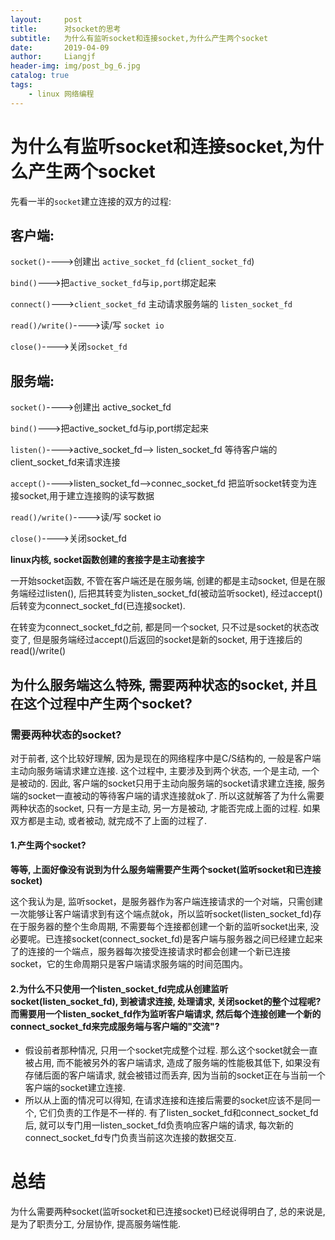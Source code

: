 ```yaml
---
layout:     post                  
title:      对socket的思考     
subtitle:   为什么有监听socket和连接socket,为什么产生两个socket
date:       2019-04-09          
author:     Liangjf                  
header-img: img/post_bg_6.jpg
catalog: true                      
tags:                       
    - linux 网络编程
---
```


# 为什么有监听socket和连接socket,为什么产生两个socket

先看一半的`socket`建立连接的双方的过程:

## 客户端:
`socket()`---->创建出 `active_socket_fd` (`client_socket_fd`)

`bind()`--->把`active_socket_fd`与`ip,port`绑定起来

`connect()`--->`client_socket_fd` 主动请求服务端的 `listen_socket_fd`

`read()/write()`---->读/写 `socket io`

`close()`---->关闭`socket_fd`


## 服务端:
`socket()`---->创建出 active_socket_fd

`bind()`--->把active_socket_fd与ip,port绑定起来

`listen()`---->active_socket_fd--> listen_socket_fd 等待客户端的client_socket_fd来请求连接

`accept()`---->listen_socket_fd-->connec_socket_fd 把监听socket转变为连接socket,用于建立连接购的读写数据

`read()/write()`---->读/写 socket io

`close()`---->关闭socket_fd

**linux内核, socket函数创建的套接字是主动套接字**

一开始socket函数, 不管在客户端还是在服务端, 创建的都是主动socket, 但是在服务端经过listen(), 后把其转变为listen_socket_fd(被动监听socket), 
经过accept()后转变为connect_socket_fd(已连接socket).

在转变为connect_socket_fd之前, 都是同一个socket, 只不过是socket的状态改变了, 但是服务端经过accept()后返回的socket是新的socket, 用于连接后的read()/write()

## 为什么服务端这么特殊, 需要两种状态的socket, 并且在这个过程中产生两个socket?
### 需要两种状态的socket?
对于前者, 这个比较好理解, 因为是现在的网络程序中是C/S结构的, 一般是客户端主动向服务端请求建立连接. 这个过程中, 主要涉及到两个状态, 一个是主动, 一个是被动的. 因此, 客户端的socket只用于主动向服务端的socket请求建立连接, 服务端的socket一直被动的等待客户端的请求连接就ok了. 所以这就解答了为什么需要两种状态的socket, 只有一方是主动, 另一方是被动, 才能否完成上面的过程. 如果双方都是主动, 或者被动, 就完成不了上面的过程了.

#### 1.产生两个socket?
**等等, 上面好像没有说到为什么服务端需要产生两个socket(监听socket和已连接socket)**

这个我认为是, 监听socket，是服务器作为客户端连接请求的一个对端，只需创建一次能够让客户端请求到有这个端点就ok，所以监听socket(listen_socket_fd)存在于服务器的整个生命周期, 不需要每个连接都创建一个新的监听socket出来, 没必要呢。已连接socket(connect_socket_fd)是客户端与服务器之间已经建立起来了的连接的一个端点，服务器每次接受连接请求时都会创建一个新已连接socket，它的生命周期只是客户端请求服务端的时间范围内。

#### 2.为什么不只使用一个listen_socket_fd完成从创建监听socket(listen_socket_fd), 到被请求连接, 处理请求, 关闭socket的整个过程呢? 而需要用一个listen_socket_fd作为监听客户端请求, 然后每个连接创建一个新的connect_socket_fd来完成服务端与客户端的"交流"? 
- 假设前者那种情况, 只用一个socket完成整个过程. 那么这个socket就会一直被占用, 而不能被另外的客户端请求, 造成了服务端的性能极其低下, 如果没有存储后面的客户端请求, 就会被错过而丢弃, 因为当前的socket正在与当前一个客户端的socket建立连接.
- 所以从上面的情况可以得知, 在请求连接和连接后需要的socket应该不是同一个, 它们负责的工作是不一样的. 有了listen_socket_fd和connect_socket_fd后, 就可以专门用一listen_socket_fd负责响应客户端的请求, 每次新的connect_socket_fd专门负责当前这次连接的数据交互.

# 总结
为什么需要两种socket(监听socket和已连接socket)已经说得明白了, 总的来说是, 是为了职责分工, 分层协作, 提高服务端性能.
